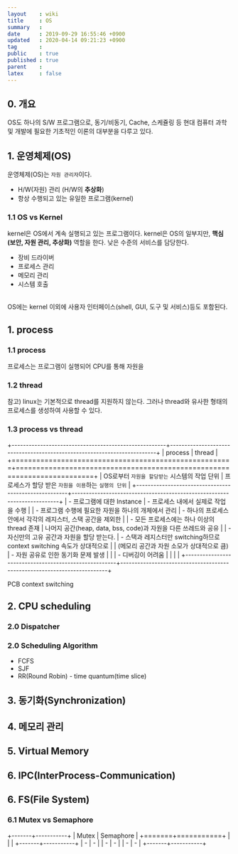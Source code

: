 ```yaml
---
layout    : wiki
title     : OS
summary   : 
date      : 2019-09-29 16:55:46 +0900
updated   : 2020-04-14 09:21:23 +0900
tag       : 
public    : true
published : true
parent    : 
latex     : false
---
```


## 0. 개요
OS도 하나의 S/W 프로그램으로, 동기/비동기, Cache, 스케쥴링 등 현대 컴퓨터 과학 및 개발에 필요한 기초적인 이론의 대부분을 다루고 있다.


## 1. 운영체제(OS)
운영체제(OS)는 `자원 관리자`이다.  

- H/W(자원) 관리 (H/W의 __추상화__)
- 항상 수행되고 있는 유일한 프로그램(kernel)
 
 
### 1.1 OS vs Kernel

kernel은 OS에서 계속 실행되고 있는 프로그램이다.
kernel은 OS의 일부지만, __핵심(보안, 자원 관리, 추상화)__ 역할을 한다. 낮은 수준의 서비스를 담당한다.  

- 장비 드라이버
- 프로세스 관리
- 메모리 관리
- 시스템 호출  
  <br>

OS에는 kernel 이외에 사용자 인터페이스(shell, GUI, 도구 및 서비스)등도 포함된다.

## 1. process
### 1.1 process
프로세스는 프로그램이 실행되어 CPU를 통해 자원을  

### 1.2 thread

참고)
linux는 기본적으로 thread를 지원하지 않는다. 그러나 thread와 유사한 형태의 프로세스를 생성하여 사용할 수 있다.

### 1.3 process vs thread
+------------------------------------------------------+-------------------------------------------------------------------------+
| process                                              | thread                                                                  |
+======================================================+=========================================================================+
| OS로부터 `자원을 할당받는` 시스템의 작업 단위        | 프로세스가 할당 받은 `자원을 이용`하는 `실행의 단위`                    |
+------------------------------------------------------+-------------------------------------------------------------------------+
| - 프로그램에 대한 Instance                           | - 프로세스 내에서 실제로 작업을 수행                                    |
| - 프로그램 수행에 필요한 자원을 하나의 개체에서 관리 | - 하나의 프로세스 안에서 각각의 레지스터, 스택 공간을 제외한            |
| - 모든 프로세스에는 하나 이상의 thread 존재          | 나머지 공간(heap, data, bss, code)과 자원을 다른 쓰레드와 공유          |
| - 자신만의 고유 공간과 자원을 할당 받는다.           | - 스택과 레지스터만 switching하므로 context switching 속도가 상대적으로 |
| (메모리 공간과 자원 소모가 상대적으로 큼)            | - 자원 공유로 인한 동기화 문제 발생                                   |
|                                                      | - 디버깅이 어려움                                                       |
|                                                      |                                                                         |
+------------------------------------------------------+-------------------------------------------------------------------------+

PCB
context switching

## 2. CPU scheduling
### 2.0 Dispatcher
### 2.0 Scheduling Algorithm
- FCFS
- SJF
- RR(Round Robin) - time quantum(time slice)

## 3. 동기화(Synchronization)


## 4. 메모리 관리

## 5. Virtual Memory
## 6. IPC(InterProcess-Communication)

## 6. FS(File System)
### 6.1 Mutex vs Semaphore
+-------+-----------+
| Mutex | Semaphore |
+=======+===========+
|       |           |
+-------+-----------+
| -     | -         |
| -     | -         |
| -     | -         |
+-------+-----------+
